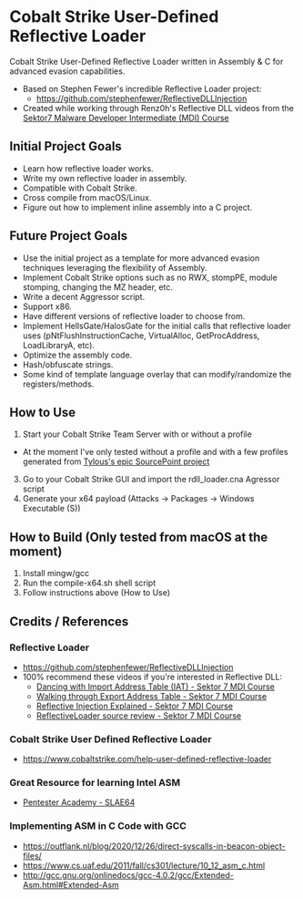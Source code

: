 # Cobalt Strike User-Defined Reflective Loader
Cobalt Strike User-Defined Reflective Loader written in Assembly & C for advanced evasion capabilities.

+ Based on Stephen Fewer's incredible Reflective Loader project: 
  + https://github.com/stephenfewer/ReflectiveDLLInjection
+ Created while working through Renz0h's Reflective DLL videos from the [Sektor7 Malware Developer Intermediate (MDI) Course](https://institute.sektor7.net/courses/rto-maldev-intermediate/) 

## Initial Project Goals
+ Learn how reflective loader works.
+ Write my own reflective loader in assembly.
+ Compatible with Cobalt Strike.
+ Cross compile from macOS/Linux.
+ Figure out how to implement inline assembly into a C project.

## Future Project Goals
+ Use the initial project as a template for more advanced evasion techniques leveraging the flexibility of Assembly.
+ Implement Cobalt Strike options such as no RWX, stompPE, module stomping, changing the MZ header, etc.
+ Write a decent Aggressor script.
+ Support x86.
+ Have different versions of reflective loader to choose from.
+ Implement HellsGate/HalosGate for the initial calls that reflective loader uses (pNtFlushInstructionCache, VirtualAlloc, GetProcAddress, LoadLibraryA, etc).
+ Optimize the assembly code.
+ Hash/obfuscate strings.
+ Some kind of template language overlay that can modify/randomize the registers/methods.

## How to Use
1. Start your Cobalt Strike Team Server with or without a profile
  + At the moment I've only tested without a profile and with a few profiles generated from [Tylous's epic SourcePoint project](https://github.com/Tylous/SourcePoint)
3. Go to your Cobalt Strike GUI and import the rdll_loader.cna Agressor script
4. Generate your x64 payload (Attacks -> Packages -> Windows Executable (S))

## How to Build (Only tested from macOS at the moment)
1. Install mingw/gcc
2. Run the compile-x64.sh shell script
3. Follow instructions above (How to Use)

## Credits / References
### Reflective Loader
+ https://github.com/stephenfewer/ReflectiveDLLInjection
+ 100% recommend these videos if you're interested in Reflective DLL:  
  + [Dancing with Import Address Table (IAT) - Sektor 7 MDI Course](https://institute.sektor7.net/courses/rto-maldev-intermediate/463262-pe-madness/1435207-dancing-with-iat)
  + [Walking through Export Address Table - Sektor 7 MDI Course](https://institute.sektor7.net/courses/rto-maldev-intermediate/463262-pe-madness/1435189-walking-through-export-address-table)
  + [Reflective Injection Explained - Sektor 7 MDI Course](https://institute.sektor7.net/courses/rto-maldev-intermediate/463258-reflective-dlls/1435355-reflective-injection-explained)
  + [ReflectiveLoader source review - Sektor 7 MDI Course](https://institute.sektor7.net/courses/rto-maldev-intermediate/463258-reflective-dlls/1435383-reflectiveloader-source-review)
### Cobalt Strike User Defined Reflective Loader
+ https://www.cobaltstrike.com/help-user-defined-reflective-loader
### Great Resource for learning Intel ASM
+ [Pentester Academy - SLAE64](https://www.pentesteracademy.com/course?id=7)
### Implementing ASM in C Code with GCC
+ https://outflank.nl/blog/2020/12/26/direct-syscalls-in-beacon-object-files/
+ https://www.cs.uaf.edu/2011/fall/cs301/lecture/10_12_asm_c.html
+ http://gcc.gnu.org/onlinedocs/gcc-4.0.2/gcc/Extended-Asm.html#Extended-Asm
